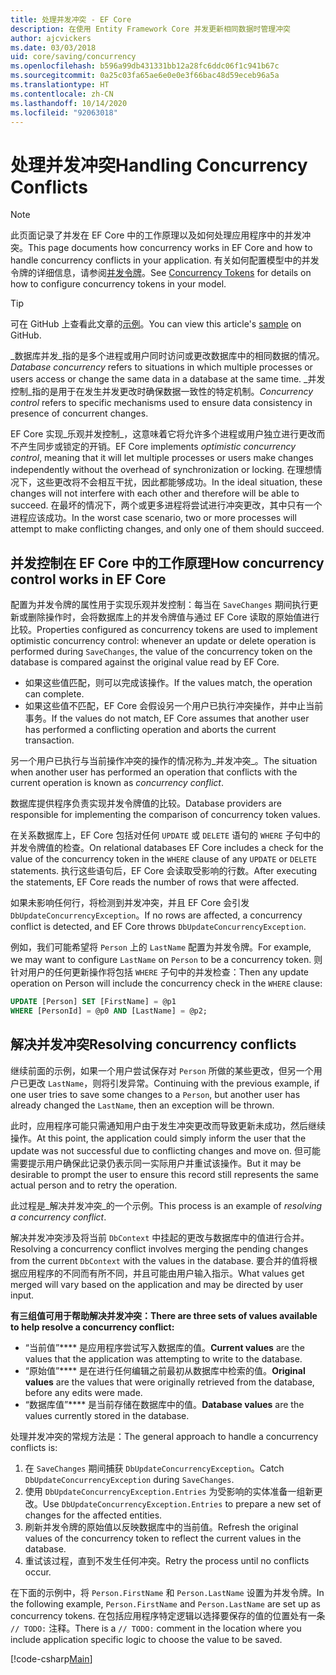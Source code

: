 ```yaml
---
title: 处理并发冲突 - EF Core
description: 在使用 Entity Framework Core 并发更新相同数据时管理冲突
author: ajcvickers
ms.date: 03/03/2018
uid: core/saving/concurrency
ms.openlocfilehash: b596a99db431331bb12a28fc6ddc06f1c941b67c
ms.sourcegitcommit: 0a25c03fa65ae6e0e0e3f66bac48d59eceb96a5a
ms.translationtype: HT
ms.contentlocale: zh-CN
ms.lasthandoff: 10/14/2020
ms.locfileid: "92063018"
---
```

# <a name="handling-concurrency-conflicts"></a><span data-ttu-id="46d50-103">处理并发冲突</span><span class="sxs-lookup"><span data-stu-id="46d50-103">Handling Concurrency Conflicts</span></span>

> [!NOTE]
> <span data-ttu-id="46d50-104">此页面记录了并发在 EF Core 中的工作原理以及如何处理应用程序中的并发冲突。</span><span class="sxs-lookup"><span data-stu-id="46d50-104">This page documents how concurrency works in EF Core and how to handle concurrency conflicts in your application.</span></span> <span data-ttu-id="46d50-105">有关如何配置模型中的并发令牌的详细信息，请参阅[并发令牌](xref:core/modeling/concurrency)。</span><span class="sxs-lookup"><span data-stu-id="46d50-105">See [Concurrency Tokens](xref:core/modeling/concurrency) for details on how to configure concurrency tokens in your model.</span></span>

> [!TIP]
> <span data-ttu-id="46d50-106">可在 GitHub 上查看此文章的[示例](https://github.com/dotnet/EntityFramework.Docs/tree/master/samples/core/Saving/Concurrency/)。</span><span class="sxs-lookup"><span data-stu-id="46d50-106">You can view this article's [sample](https://github.com/dotnet/EntityFramework.Docs/tree/master/samples/core/Saving/Concurrency/) on GitHub.</span></span>

<span data-ttu-id="46d50-107">_数据库并发_指的是多个进程或用户同时访问或更改数据库中的相同数据的情况。</span><span class="sxs-lookup"><span data-stu-id="46d50-107">_Database concurrency_ refers to situations in which multiple processes or users access or change the same data in a database at the same time.</span></span> <span data-ttu-id="46d50-108">_并发控制_指的是用于在发生并发更改时确保数据一致性的特定机制。</span><span class="sxs-lookup"><span data-stu-id="46d50-108">_Concurrency control_ refers to specific mechanisms used to ensure data consistency in presence of concurrent changes.</span></span>

<span data-ttu-id="46d50-109">EF Core 实现_乐观并发控制_，这意味着它将允许多个进程或用户独立进行更改而不产生同步或锁定的开销。</span><span class="sxs-lookup"><span data-stu-id="46d50-109">EF Core implements _optimistic concurrency control_, meaning that it will let multiple processes or users make changes independently without the overhead of synchronization or locking.</span></span> <span data-ttu-id="46d50-110">在理想情况下，这些更改将不会相互干扰，因此都能够成功。</span><span class="sxs-lookup"><span data-stu-id="46d50-110">In the ideal situation, these changes will not interfere with each other and therefore will be able to succeed.</span></span> <span data-ttu-id="46d50-111">在最坏的情况下，两个或更多进程将尝试进行冲突更改，其中只有一个进程应该成功。</span><span class="sxs-lookup"><span data-stu-id="46d50-111">In the worst case scenario, two or more processes will attempt to make conflicting changes, and only one of them should succeed.</span></span>

## <a name="how-concurrency-control-works-in-ef-core"></a><span data-ttu-id="46d50-112">并发控制在 EF Core 中的工作原理</span><span class="sxs-lookup"><span data-stu-id="46d50-112">How concurrency control works in EF Core</span></span>

<span data-ttu-id="46d50-113">配置为并发令牌的属性用于实现乐观并发控制：每当在 `SaveChanges` 期间执行更新或删除操作时，会将数据库上的并发令牌值与通过 EF Core 读取的原始值进行比较。</span><span class="sxs-lookup"><span data-stu-id="46d50-113">Properties configured as concurrency tokens are used to implement optimistic concurrency control: whenever an update or delete operation is performed during `SaveChanges`, the value of the concurrency token on the database is compared against the original value read by EF Core.</span></span>

- <span data-ttu-id="46d50-114">如果这些值匹配，则可以完成该操作。</span><span class="sxs-lookup"><span data-stu-id="46d50-114">If the values match, the operation can complete.</span></span>
- <span data-ttu-id="46d50-115">如果这些值不匹配，EF Core 会假设另一个用户已执行冲突操作，并中止当前事务。</span><span class="sxs-lookup"><span data-stu-id="46d50-115">If the values do not match, EF Core assumes that another user has performed a conflicting operation and aborts the current transaction.</span></span>

<span data-ttu-id="46d50-116">另一个用户已执行与当前操作冲突的操作的情况称为_并发冲突_。</span><span class="sxs-lookup"><span data-stu-id="46d50-116">The situation when another user has performed an operation that conflicts with the current operation is known as _concurrency conflict_.</span></span>

<span data-ttu-id="46d50-117">数据库提供程序负责实现并发令牌值的比较。</span><span class="sxs-lookup"><span data-stu-id="46d50-117">Database providers are responsible for implementing the comparison of concurrency token values.</span></span>

<span data-ttu-id="46d50-118">在关系数据库上，EF Core 包括对任何 `UPDATE` 或 `DELETE` 语句的 `WHERE` 子句中的并发令牌值的检查。</span><span class="sxs-lookup"><span data-stu-id="46d50-118">On relational databases EF Core includes a check for the value of the concurrency token in the `WHERE` clause of any `UPDATE` or `DELETE` statements.</span></span> <span data-ttu-id="46d50-119">执行这些语句后，EF Core 会读取受影响的行数。</span><span class="sxs-lookup"><span data-stu-id="46d50-119">After executing the statements, EF Core reads the number of rows that were affected.</span></span>

<span data-ttu-id="46d50-120">如果未影响任何行，将检测到并发冲突，并且 EF Core 会引发 `DbUpdateConcurrencyException`。</span><span class="sxs-lookup"><span data-stu-id="46d50-120">If no rows are affected, a concurrency conflict is detected, and EF Core throws `DbUpdateConcurrencyException`.</span></span>

<span data-ttu-id="46d50-121">例如，我们可能希望将 `Person` 上的 `LastName` 配置为并发令牌。</span><span class="sxs-lookup"><span data-stu-id="46d50-121">For example, we may want to configure `LastName` on `Person` to be a concurrency token.</span></span> <span data-ttu-id="46d50-122">则针对用户的任何更新操作将包括 `WHERE` 子句中的并发检查：</span><span class="sxs-lookup"><span data-stu-id="46d50-122">Then any update operation on Person will include the concurrency check in the `WHERE` clause:</span></span>

```sql
UPDATE [Person] SET [FirstName] = @p1
WHERE [PersonId] = @p0 AND [LastName] = @p2;
```

## <a name="resolving-concurrency-conflicts"></a><span data-ttu-id="46d50-123">解决并发冲突</span><span class="sxs-lookup"><span data-stu-id="46d50-123">Resolving concurrency conflicts</span></span>

<span data-ttu-id="46d50-124">继续前面的示例，如果一个用户尝试保存对 `Person` 所做的某些更改，但另一个用户已更改 `LastName`，则将引发异常。</span><span class="sxs-lookup"><span data-stu-id="46d50-124">Continuing with the previous example, if one user tries to save some changes to a `Person`, but another user has already changed the `LastName`, then an exception will be thrown.</span></span>

<span data-ttu-id="46d50-125">此时，应用程序可能只需通知用户由于发生冲突更改而导致更新未成功，然后继续操作。</span><span class="sxs-lookup"><span data-stu-id="46d50-125">At this point, the application could simply inform the user that the update was not successful due to conflicting changes and move on.</span></span> <span data-ttu-id="46d50-126">但可能需要提示用户确保此记录仍表示同一实际用户并重试该操作。</span><span class="sxs-lookup"><span data-stu-id="46d50-126">But it may be desirable to prompt the user to ensure this record still represents the same actual person and to retry the operation.</span></span>

<span data-ttu-id="46d50-127">此过程是_解决并发冲突_的一个示例。</span><span class="sxs-lookup"><span data-stu-id="46d50-127">This process is an example of _resolving a concurrency conflict_.</span></span>

<span data-ttu-id="46d50-128">解决并发冲突涉及将当前 `DbContext` 中挂起的更改与数据库中的值进行合并。</span><span class="sxs-lookup"><span data-stu-id="46d50-128">Resolving a concurrency conflict involves merging the pending changes from the current `DbContext` with the values in the database.</span></span> <span data-ttu-id="46d50-129">要合并的值将根据应用程序的不同而有所不同，并且可能由用户输入指示。</span><span class="sxs-lookup"><span data-stu-id="46d50-129">What values get merged will vary based on the application and may be directed by user input.</span></span>

<span data-ttu-id="46d50-130">**有三组值可用于帮助解决并发冲突：**</span><span class="sxs-lookup"><span data-stu-id="46d50-130">**There are three sets of values available to help resolve a concurrency conflict:**</span></span>

- <span data-ttu-id="46d50-131">“当前值”\*\*\*\* 是应用程序尝试写入数据库的值。</span><span class="sxs-lookup"><span data-stu-id="46d50-131">**Current values** are the values that the application was attempting to write to the database.</span></span>
- <span data-ttu-id="46d50-132">“原始值”\*\*\*\* 是在进行任何编辑之前最初从数据库中检索的值。</span><span class="sxs-lookup"><span data-stu-id="46d50-132">**Original values** are the values that were originally retrieved from the database, before any edits were made.</span></span>
- <span data-ttu-id="46d50-133">“数据库值”\*\*\*\* 是当前存储在数据库中的值。</span><span class="sxs-lookup"><span data-stu-id="46d50-133">**Database values** are the values currently stored in the database.</span></span>

<span data-ttu-id="46d50-134">处理并发冲突的常规方法是：</span><span class="sxs-lookup"><span data-stu-id="46d50-134">The general approach to handle a concurrency conflicts is:</span></span>

1. <span data-ttu-id="46d50-135">在 `SaveChanges` 期间捕获 `DbUpdateConcurrencyException`。</span><span class="sxs-lookup"><span data-stu-id="46d50-135">Catch `DbUpdateConcurrencyException` during `SaveChanges`.</span></span>
2. <span data-ttu-id="46d50-136">使用 `DbUpdateConcurrencyException.Entries` 为受影响的实体准备一组新更改。</span><span class="sxs-lookup"><span data-stu-id="46d50-136">Use `DbUpdateConcurrencyException.Entries` to prepare a new set of changes for the affected entities.</span></span>
3. <span data-ttu-id="46d50-137">刷新并发令牌的原始值以反映数据库中的当前值。</span><span class="sxs-lookup"><span data-stu-id="46d50-137">Refresh the original values of the concurrency token to reflect the current values in the database.</span></span>
4. <span data-ttu-id="46d50-138">重试该过程，直到不发生任何冲突。</span><span class="sxs-lookup"><span data-stu-id="46d50-138">Retry the process until no conflicts occur.</span></span>

<span data-ttu-id="46d50-139">在下面的示例中，将 `Person.FirstName` 和 `Person.LastName` 设置为并发令牌。</span><span class="sxs-lookup"><span data-stu-id="46d50-139">In the following example, `Person.FirstName` and `Person.LastName` are set up as concurrency tokens.</span></span> <span data-ttu-id="46d50-140">在包括应用程序特定逻辑以选择要保存的值的位置处有一条 `// TODO:` 注释。</span><span class="sxs-lookup"><span data-stu-id="46d50-140">There is a `// TODO:` comment in the location where you include application specific logic to choose the value to be saved.</span></span>

[!code-csharp[Main](../../../samples/core/Saving/Concurrency/Sample.cs?name=ConcurrencyHandlingCode&highlight=33-34)]
